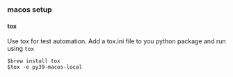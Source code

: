 ### macos setup

#### tox
Use tox for test automation. Add a tox.ini file to you python package and run using `tox`
```
$brew install tox
$tox -e py39-macos-local
```
